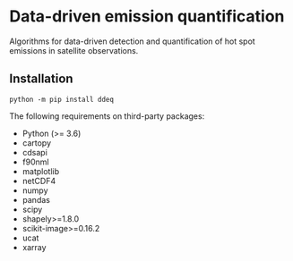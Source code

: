 # Data-driven emission quantification

Algorithms for data-driven detection and quantification of hot spot emissions
in satellite observations.

## Installation
```
python -m pip install ddeq
```

The following requirements on third-party packages:

* Python (>= 3.6)
* cartopy
* cdsapi
* f90nml
* matplotlib
* netCDF4
* numpy
* pandas
* scipy
* shapely>=1.8.0
* scikit-image>=0.16.2
* ucat
* xarray
